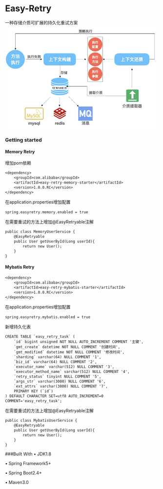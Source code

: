 # Easy-Retry
一种存储介质可扩展的持久化重试方案
![img](img/readme/arch.jpg)

### Getting started
#### Memory Retry
增加pom依赖

```
<dependency>
    <groupId>com.alibaba</groupId>
    <artifactId>easy-retry-memory-starter</artifactId>
    <version>1.0.0.RC</version>
</dependency>
```


在application.properties增加配置

`spring.easyretry.memory.enabled = true`

在需要重试的方法上增加@EasyRetryable注解
```
public class MemoryUserService {
    @EasyRetryable
    public User getUserById(Long userId){
        return new User();
    }
}
```

#### Mybatis Retry
```
<dependency>
    <groupId>com.alibaba</groupId>
    <artifactId>easy-retry-mybatis-starter</artifactId>
    <version>1.0.0.RC</version>
</dependency>
```


在application.properties增加配置

`spring.easyretry.mybatis.enabled = true`

新增持久化表
```
CREATE TABLE `easy_retry_task` (
    `id` bigint unsigned NOT NULL AUTO_INCREMENT COMMENT '主键',
    `gmt_create` datetime NOT NULL COMMENT '创建时间',
    `gmt_modified` datetime NOT NULL COMMENT '修改时间',
    `sharding` varchar(64) NULL COMMENT '1',
    `biz_id` varchar(64) NULL COMMENT '2',
    `executor_name` varchar(512) NULL COMMENT '3',
    `executor_method_name` varchar(512) NULL COMMENT '4',
    `retry_status` tinyint NULL COMMENT '5',
    `args_str` varchar(3000) NULL COMMENT '6',
    `ext_attrs` varchar(3000) NULL COMMENT '7',
    PRIMARY KEY (`id`)
) DEFAULT CHARACTER SET=utf8 AUTO_INCREMENT=0 COMMENT='easy_retry_task';
```

在需要重试的方法上增加@EasyRetryable注解
```
public class MybatisUserService {
    @EasyRetryable
    public User getUserById(Long userId){
        return new User();
    }
}
```

###Built With
• JDK1.8

• Spring Framework5+

• Spring Boot2.4+

• Maven3.0
